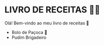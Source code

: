 # LIVRO DE RECEITAS :man_cook:

Olá! Bem-vindo ao meu livro de receitas :book:

- Bolo de Paçoca :peanuts:
- Pudim Brigadeiro
